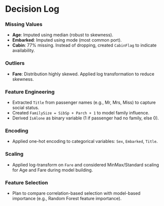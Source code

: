 # Decision Log

### Missing Values
- **Age**: Imputed using median (robust to skewness).
- **Embarked**: Imputed using mode (most common port).
- **Cabin**: 77% missing. Instead of dropping, created `CabinFlag` to indicate availability.

### Outliers
- **Fare**: Distribution highly skewed. Applied log transformation to reduce skewness.

### Feature Engineering
- Extracted `Title` from passenger names (e.g., Mr, Mrs, Miss) to capture social status.
- Created `FamilySize = SibSp + Parch + 1` to model family influence.
- Derived `IsAlone` as binary variable (1 if passenger had no family, else 0).

### Encoding
- Applied one-hot encoding to categorical variables: `Sex`, `Embarked`, `Title`.

### Scaling
- Applied log-transform on `Fare` and considered MinMax/Standard scaling for Age and Fare during model building.

### Feature Selection
- Plan to compare correlation-based selection with model-based importance (e.g., Random Forest feature importance).
